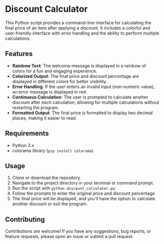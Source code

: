 # Discount Calculator

This Python script provides a command-line interface for calculating the final price of an item after applying a discount. It includes a colorful and user-friendly interface with error handling and the ability to perform multiple calculations.

## Features

- **Rainbow Text**: The welcome message is displayed in a rainbow of colors for a fun and engaging experience.
- **Colorized Output**: The final price and discount percentage are displayed in different colors for better visibility.
- **Error Handling**: If the user enters an invalid input (non-numeric value), an error message is displayed in red.
- **Continuous Calculation**: The user is prompted to calculate another discount after each calculation, allowing for multiple calculations without restarting the program.
- **Formatted Output**: The final price is formatted to display two decimal places, making it easier to read.

## Requirements

- Python 3.x
- colorama library (`pip install colorama`)

## Usage

1. Clone or download the repository.
2. Navigate to the project directory in your terminal or command prompt.
3. Run the script with `python discount_calculator.py`.
4. Follow the prompts to enter the original price and discount percentage.
5. The final price will be displayed, and you'll have the option to calculate another discount or exit the program.

## Contributing

Contributions are welcome! If you have any suggestions, bug reports, or feature requests, please open an issue or submit a pull request.
